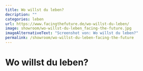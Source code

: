 ```yaml
---
title: Wo willst du leben?
decription: ""
categories: leben
url: https://www.facingthefuture.de/wo-willst-du-leben/
image: showroom/wo-willst-du-leben_facing-the-future.jpg
imageAlternativeText: "Screenshot von: Wo willst du leben?"
permalink: /showroom/wo-willst-du-leben-facing-the-future
---
```


# Wo willst du leben?